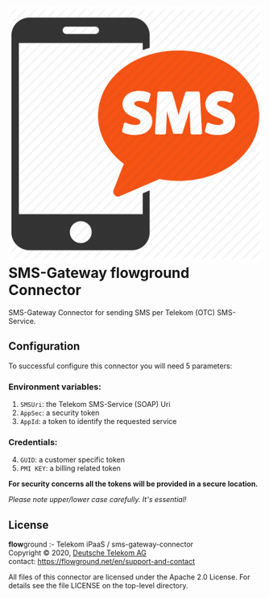 # ![LOGO](logo.png) SMS-Gateway **flow**ground Connector
SMS-Gateway Connector for sending SMS per Telekom (OTC) SMS-Service.

## Configuration
To successful configure this connector you will need 5 parameters:

### Environment variables:
1. `SMSUri`:  the Telekom SMS-Service (SOAP) Uri
2. `AppSec`:  a security token
3. `AppId`:   a token to identify the requested service

### Credentials:
4. `GUID`:    a customer specific token
5. `PMI KEY`:  a billing related token

**For security concerns all the tokens will be provided in a secure location.**

*Please note upper/lower case carefully. It's essential!*

## License

**flow**ground :- Telekom iPaaS / sms-gateway-connector<br/>
Copyright © 2020, [Deutsche Telekom AG](https://www.telekom.de)<br/>
contact: https://flowground.net/en/support-and-contact

All files of this connector are licensed under the Apache 2.0 License. For details
see the file LICENSE on the top-level directory.